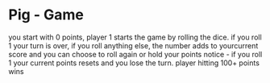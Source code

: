# Pig - Game

you start with 0 points, player 1 starts the game by rolling the dice.
if you roll 1 your turn is over,
if you roll anything else, the number adds to yourcurrent score and you can choose to roll again or hold your points
notice - if you roll 1 your current points resets and you lose the turn.
player hitting 100+ points wins 
